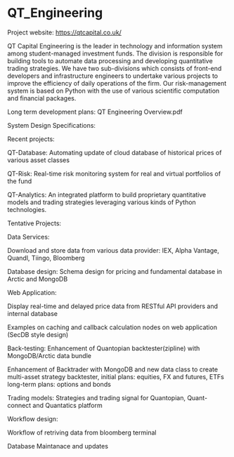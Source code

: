 # QT_Engineering

Project website: https://qtcapital.co.uk/



QT Capital Engineering is the leader in technology and information system among student-managed investment funds. The division is responsible for building tools to automate data processing and developing quantitative trading strategies. We have two sub-divisions which consists of front-end developers and infrastructure engineers to undertake various projects to improve the efficiency of daily operations of the firm. Our risk-management system is based on Python with the use of various scientific computation and financial packages.

Long term development plans: QT Engineering Overview.pdf

System Design Specifications: 


Recent projects:

QT-Database: Automating update of cloud database of historical prices of various asset classes

QT-Risk: Real-time risk monitoring system for real and virtual portfolios of the fund

QT-Analytics: An integrated platform to build proprietary quantitative models and trading strategies leveraging various kinds of Python technologies. 

Tentative Projects:

Data Services:

Download and store data from various data provider: IEX, Alpha Vantage, Quandl, Tiingo, Bloomberg

Database design: Schema design for pricing and fundamental database in Arctic and MongoDB

Web Application: 

Display real-time and delayed price data from RESTful API providers and internal database

Examples on caching and callback calculation nodes on web application (SecDB style design) 

Back-testing:
Enhancement of Quantopian backtester(zipline) with MongoDB/Arctic data bundle 

Enhancement of Backtrader with MongoDB and new data class to create multi-asset strategy backtester, initial plans: equities, FX and futures, ETFs long-term plans: options and bonds 

Trading models:
Strategies and trading signal for Quantopian, Quant-connect and Quantatics platform 

Workflow design:

Workflow of retriving data from bloomberg terminal 

Database Maintanace and updates
